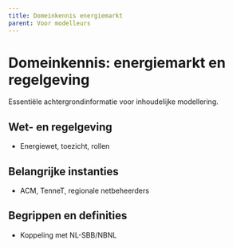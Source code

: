 ```yaml
---
title: Domeinkennis energiemarkt
parent: Voor modelleurs
---
```


# Domeinkennis: energiemarkt en regelgeving

Essentiële achtergrondinformatie voor inhoudelijke modellering.

## Wet- en regelgeving
- Energiewet, toezicht, rollen

## Belangrijke instanties
- ACM, TenneT, regionale netbeheerders

## Begrippen en definities
- Koppeling met NL-SBB/NBNL
